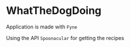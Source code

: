 # WhatTheDogDoing

Application is made with `Fyne`

Using the API `Spoonacular` for getting the recipes